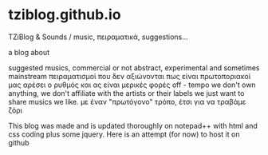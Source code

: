 tziblog.github.io
=================

TZiBlog &amp; Sounds / music, πειραματικά, suggestions...

a blog about 

suggested musics, commercial or not
abstract, experimental and sometimes mainstream
πειραματισμοί που δεν αξιώνονται πως είναι πρωτοποριακοί
μας αρέσει ο ρυθμός και ας είναι μερικές φορές οff - tempo
we don't own anything, we don't affiliate with the artists or their labels
we just want to share musics we like.
με έναν "πρωτόγονο" τρόπο, έτσι για να τραβάμε ζόρι


This blog was made and is updated thoroughly on notepad++ with html and css coding plus some jquery.
Here is an attempt (for now) to host it on github
